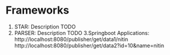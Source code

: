 # Frameworks
1. STAR: Description TODO
2. PARSER: Description TODO
3.Springboot Applications:
  http://localhost:8080/publisher/get/data1/nitin
  http://localhost:8080/publisher/get/data2?id=10&name=nitin
